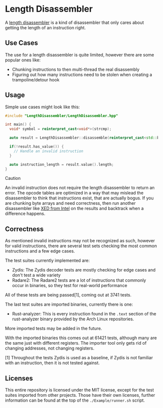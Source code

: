 # Length Disassembler

A [length disassembler](https://en.wikipedia.org/wiki/Disassembler#Length_disassembler) is a kind of disassembler that only cares about getting the length of an instruction right.

## Use Cases

The use for a length disassembler is quite limited, however there are some popular ones like:

- Chunking instructions to then multi-thread the real disassembly
- Figuring out how many instructions need to be stolen when creating a trampoline/detour hook

## Usage

Simple use cases might look like this:

```c++
#include "LengthDisassembler/LengthDisassembler.hpp"

int main() {
  void* symbol = reinterpret_cast<void*>(strcmp);

  auto result = LengthDisassembler::disassemble(reinterpret_cast<std::byte*>(symbol), LengthDisassembler::MachineMode::LONG_MODE);

  if(!result.has_value()) {
    // Handle an invalid instruction
  }

  auto instruction_length = result.value().length;
}
```

> [!CAUTION]  
> An invalid instruction does not require the length disassembler to return an error.
> The opcode tables are optimized in a way that may mislead the disassembler to think that instructions exist, that are actually bogus.
> If you are chunking byte arrays and need correctness, then run another disassembler like [XED from Intel](https://github.com/intelxed/xed) on the results and backtrack when a difference happens.

## Correctness

As mentioned invalid instructions may not be recognized as such, however for valid instructions, there are several test sets checking the most common instructions and a few edge cases.

The test suites currently implemented are:

- Zydis: The Zydis decoder tests are mostly checking for edge cases and don't test a wide variety
- Radare2: The Radare2 tests are a lot of instructions that commonly occur in binaries, so they test for real-world performance

All of these tests are being passed\[1\], coming out at 3741 tests.

The last test suites are imported binaries, currently there is one:

- Rust-analyzer: This is every instruction found in the `.text` section of the rust-analyzer binary provided by the Arch Linux repositories.

More imported tests may be added in the future.

With the imported binaries this comes out at 61421 tests, although many are the same just with different registers. The importer tool only gets rid of changing addresses, not changing registers.

\[1\] Throughout the tests Zydis is used as a baseline, if Zydis is not familiar with an instruction, then it is not tested against.

## Licenses

This entire repository is licensed under the MIT license, except for the test suites imported from other projects. Those have their own licenses, further information can be found at the top of the `./Example/runner.sh` script.
